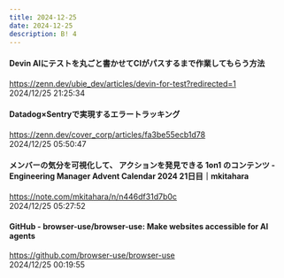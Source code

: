 ```yaml
---
title: 2024-12-25
date: 2024-12-25
description: B! 4
---
```


#### Devin AIにテストを丸ごと書かせてCIがパスするまで作業してもらう方法
https://zenn.dev/ubie_dev/articles/devin-for-test?redirected=1<br>
2024/12/25 21:25:34<br>


#### Datadog×Sentryで実現するエラートラッキング
https://zenn.dev/cover_corp/articles/fa3be55ecb1d78<br>
2024/12/25 05:50:47<br>


#### メンバーの気分を可視化して、 アクションを発見できる 1on1 のコンテンツ - Engineering Manager Advent Calendar 2024 21日目｜mkitahara
https://note.com/mkitahara/n/n446df31d7b0c<br>
2024/12/25 05:27:52<br>


#### GitHub - browser-use/browser-use: Make websites accessible for AI agents
https://github.com/browser-use/browser-use<br>
2024/12/25 00:19:55<br>


